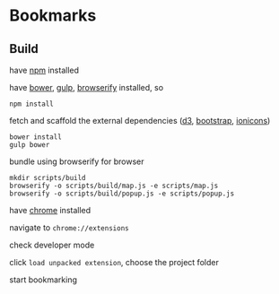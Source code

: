 # Bookmarks

## Build

have [npm][1] installed

have [bower][a], [gulp][b], [browserify][c] installed, so

```
npm install
```

fetch and scaffold the external dependencies ([d3][2], [bootstrap][3], [ionicons][4])

```
bower install
gulp bower
```

bundle using browserify for browser
```
mkdir scripts/build
browserify -o scripts/build/map.js -e scripts/map.js
browserify -o scripts/build/popup.js -e scripts/popup.js
```

have [chrome][5] installed

navigate to `chrome://extensions`

check developer mode

click `load unpacked extension`, choose the project folder

start bookmarking

[1]: https://www.npmjs.com/
[2]: https://d3js.org/
[3]: http://getbootstrap.com/
[4]: http://ionicons.com/
[5]: https://www.google.com/chrome/browser/desktop/index.html
[a]: https://bower.io/
[b]: http://gulpjs.com/
[c]: http://browserify.org/